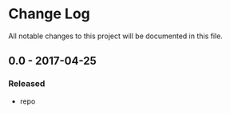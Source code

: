 # Change Log
All notable changes to this project will be documented in this file.

## 0.0 - 2017-04-25

### Released
- repo
